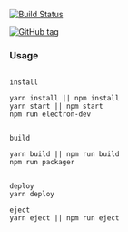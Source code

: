 [![Build Status](https://travis-ci.org/olivianate/react-spa.svg?branch=master)](https://travis-ci.org/olivianate/react-spa)

[![GitHub tag](https://img.shields.io/github/tag/olivianate/react-spa.svg)]()


### Usage
```

install

yarn install || npm install
yarn start || npm start
npm run electron-dev


build

yarn build || npm run build
npm run packager


deploy
yarn deploy

eject
yarn eject || npm run eject


```
